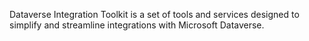 Dataverse Integration Toolkit is a set of tools and services designed to simplify and streamline integrations with Microsoft Dataverse. 
